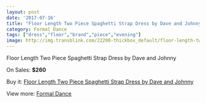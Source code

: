 ```yaml
---
layout: post
date: '2017-07-16'
title: "Floor Length Two Piece Spaghetti Strap Dress by Dave and Johnny"
category: Formal Dance
tags: ["dress","floor","brand","piece","evening"]
image: http://img.transblink.com/22208-thickbox_default/floor-length-two-piece-spaghetti-strap-dress-by-dave-and-johnny.jpg
---
```

Floor Length Two Piece Spaghetti Strap Dress by Dave and Johnny

On Sales: **$260**
<a href="https://www.transblink.com/en/formal-dance/7047-floor-length-two-piece-spaghetti-strap-dress-by-dave-and-johnny.html"><amp-img layout="responsive" width="600" height="600" src="//img.transblink.com/22208-thickbox_default/floor-length-two-piece-spaghetti-strap-dress-by-dave-and-johnny.jpg" alt="Floor Length Two Piece Spaghetti Strap Dress by Dave and Johnny 0" /></a>
<a href="https://www.transblink.com/en/formal-dance/7047-floor-length-two-piece-spaghetti-strap-dress-by-dave-and-johnny.html"><amp-img layout="responsive" width="600" height="600" src="//img.transblink.com/22209-thickbox_default/floor-length-two-piece-spaghetti-strap-dress-by-dave-and-johnny.jpg" alt="Floor Length Two Piece Spaghetti Strap Dress by Dave and Johnny 1" /></a>

Buy it: [Floor Length Two Piece Spaghetti Strap Dress by Dave and Johnny](https://www.transblink.com/en/formal-dance/7047-floor-length-two-piece-spaghetti-strap-dress-by-dave-and-johnny.html "Floor Length Two Piece Spaghetti Strap Dress by Dave and Johnny")

View more: [Formal Dance](https://www.transblink.com/en/6-formal-dance "Formal Dance")